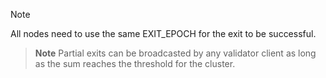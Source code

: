 > [!NOTE]
>All nodes need to use the same EXIT_EPOCH for the exit to be successful.  

> **Note**
>Partial exits can be broadcasted by any validator client as long as the sum reaches the threshold for the cluster.
